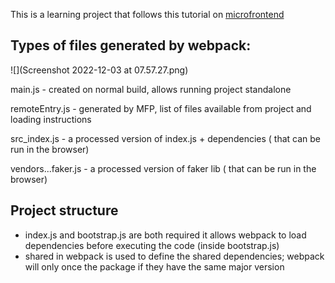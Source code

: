 This is a learning project that follows this tutorial on [microfrontend](https://www.udemy.com/course/microfrontend-course/)


## Types of files generated by webpack:

![](Screenshot 2022-12-03 at 07.57.27.png)

main.js - created on normal build, allows running project standalone 

remoteEntry.js - generated by MFP, list of files available from project and loading instructions 

src_index.js - a processed version of index.js + dependencies ( that can be run in the browser)

vendors...faker.js - a processed version of faker lib ( that can be run in the browser)

## Project structure

- index.js and bootstrap.js are both required it allows webpack to load dependencies before executing the code (inside bootstrap.js)
- shared in webpack is used to define the shared dependencies; webpack will only once the package if they have the same major version  
